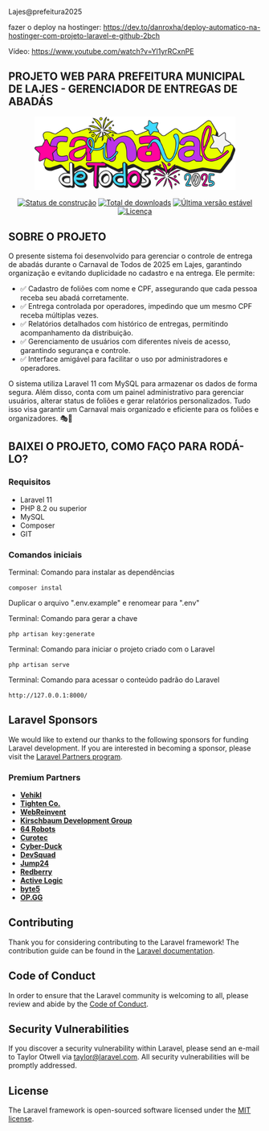 Lajes@prefeitura2025

fazer o deploy na hostinger: https://dev.to/danroxha/deploy-automatico-na-hostinger-com-projeto-laravel-e-github-2bch

Vídeo: https://www.youtube.com/watch?v=Yl1yrRCxnPE
## PROJETO WEB PARA PREFEITURA MUNICIPAL DE LAJES - GERENCIADOR DE ENTREGAS DE ABADÁS
<p align="center">
  <a href="https://boralajear.com.br/" target="_blank">
    <img src="public/img/logo-evento.png" width="400" alt="Laravel Logo">
  </a>
</p>

<p align="center">
    <a href="https://github.com/laravel/framework/actions"><img src="https://github.com/laravel/framework/workflows/tests/badge.svg" alt="Status de construção"></a>
    <a href="https://packagist.org/packages/laravel/framework"><img src="https://img.shields.io/packagist/dt/laravel/framework" alt="Total de downloads"></a>
    <a href="https://packagist.org/packages/laravel/framework"><img src="https://img.shields.io/packagist/v/laravel/framework" alt="Última versão estável"></a>
    <a href="https://packagist.org/packages/laravel/framework"><img src="https://img.shields.io/packagist/l/laravel/framework" alt="Licença"></a>
</p>

## SOBRE O PROJETO

O presente sistema foi desenvolvido para gerenciar o controle de entrega de abadás durante o Carnaval de Todos de 2025 em Lajes, garantindo organização e evitando duplicidade no cadastro e na entrega. Ele permite:

- ✅ Cadastro de foliões com nome e CPF, assegurando que cada pessoa receba seu abadá corretamente.
- ✅ Entrega controlada por operadores, impedindo que um mesmo CPF receba múltiplas vezes.
- ✅ Relatórios detalhados com histórico de entregas, permitindo acompanhamento da distribuição.
- ✅ Gerenciamento de usuários com diferentes níveis de acesso, garantindo segurança e controle.
- ✅ Interface amigável para facilitar o uso por administradores e operadores.

O sistema utiliza Laravel 11 com MySQL para armazenar os dados de forma segura. Além disso, conta com um painel administrativo para gerenciar usuários, alterar status de foliões e gerar relatórios personalizados. Tudo isso visa garantir um Carnaval mais organizado e eficiente para os foliões e organizadores. 🎭🎊

## BAIXEI O PROJETO, COMO FAÇO PARA RODÁ-LO?

### Requisitos 

- Laravel 11
- PHP 8.2 ou superior
- MySQL
- Composer
- GIT

### Comandos iniciais

Terminal: Comando para instalar as dependências
```
composer instal
```

Duplicar o arquivo ".env.example" e renomear para ".env"

Terminal: Comando para gerar a chave
```
php artisan key:generate
```

Terminal: Comando para iniciar o projeto criado com o Laravel
```
php artisan serve
```

Terminal: Comando para acessar o conteúdo padrão do Laravel
```
http://127.0.0.1:8000/
```

## Laravel Sponsors

We would like to extend our thanks to the following sponsors for funding Laravel development. If you are interested in becoming a sponsor, please visit the [Laravel Partners program](https://partners.laravel.com).

### Premium Partners

- **[Vehikl](https://vehikl.com/)**
- **[Tighten Co.](https://tighten.co)**
- **[WebReinvent](https://webreinvent.com/)**
- **[Kirschbaum Development Group](https://kirschbaumdevelopment.com)**
- **[64 Robots](https://64robots.com)**
- **[Curotec](https://www.curotec.com/services/technologies/laravel/)**
- **[Cyber-Duck](https://cyber-duck.co.uk)**
- **[DevSquad](https://devsquad.com/hire-laravel-developers)**
- **[Jump24](https://jump24.co.uk)**
- **[Redberry](https://redberry.international/laravel/)**
- **[Active Logic](https://activelogic.com)**
- **[byte5](https://byte5.de)**
- **[OP.GG](https://op.gg)**

## Contributing

Thank you for considering contributing to the Laravel framework! The contribution guide can be found in the [Laravel documentation](https://laravel.com/docs/contributions).

## Code of Conduct

In order to ensure that the Laravel community is welcoming to all, please review and abide by the [Code of Conduct](https://laravel.com/docs/contributions#code-of-conduct).

## Security Vulnerabilities

If you discover a security vulnerability within Laravel, please send an e-mail to Taylor Otwell via [taylor@laravel.com](mailto:taylor@laravel.com). All security vulnerabilities will be promptly addressed.

## License

The Laravel framework is open-sourced software licensed under the [MIT license](https://opensource.org/licenses/MIT).
